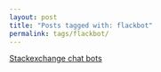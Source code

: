 ```yaml
---
layout: post
title: "Posts tagged with: flackbot"
permalink: tags/flackbot/
---
```

[Stackexchange chat bots](/2012/01/stackexchange-chat-bots)
